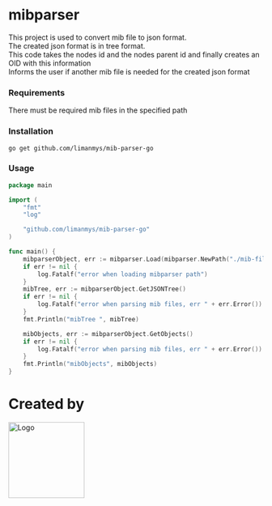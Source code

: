 # mibparser

This project is used to convert mib file to json format. <br/>
The created json format is in tree format. <br/>
This code takes the nodes id and the nodes parent id and finally creates an OID with this information <br/>
Informs the user if another mib file is needed for the created json format <br/>

### Requirements
There must be required mib files in the specified path <br/>

### Installation

```
go get github.com/limanmys/mib-parser-go
```

### Usage

```go
package main

import (
    "fmt"
    "log"

    "github.com/limanmys/mib-parser-go"
)

func main() {
    mibparserObject, err := mibparser.Load(mibparser.NewPath("./mib-files"))
    if err != nil {
        log.Fatalf("error when loading mibparser path")
    }
    mibTree, err := mibparserObject.GetJSONTree()
    if err != nil {
        log.Fatalf("error when parsing mib files, err " + err.Error())
    }
    fmt.Println("mibTree ", mibTree)

    mibObjects, err := mibparserObject.GetObjects()
    if err != nil {
        log.Fatalf("error when parsing mib files, err " + err.Error())
    }
    fmt.Println("mibObjects", mibObjects)
}


```
# Created by

<img src="https://avatars.githubusercontent.com/u/63673212?s=280&v=4" alt="Logo" width="150" height="150">

